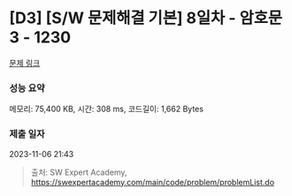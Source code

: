 # [D3] [S/W 문제해결 기본] 8일차 - 암호문3 - 1230 

[문제 링크](https://swexpertacademy.com/main/code/problem/problemDetail.do?contestProbId=AV14zIwqAHwCFAYD) 

### 성능 요약

메모리: 75,400 KB, 시간: 308 ms, 코드길이: 1,662 Bytes

### 제출 일자

2023-11-06 21:43



> 출처: SW Expert Academy, https://swexpertacademy.com/main/code/problem/problemList.do